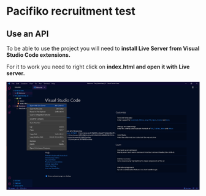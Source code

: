 <h1>Pacifiko recruitment test</h1>
<h2>Use an API</h2>
<p>To be able to use the project you will need to  <strong>install Live Server from Visual Studio Code extensions.</strong></p>
<p>For it to work you need to right click on <strong>index.html and open it with Live server.</strong></p>


![img](https://github.com/mneal2015496/Pacifiko-recruitment-test/blob/master/Images/Api.png)
